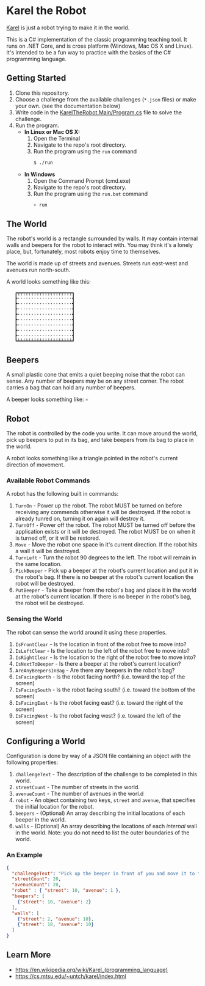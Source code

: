 # Karel the Robot

[Karel](https://en.wikipedia.org/wiki/Karel_(programming_language)) is just a robot trying to make it in the world.

This is a C# implementation of the classic programming teaching tool. It runs on .NET Core, and is cross platform (Windows, Mac OS X and Linux). It's intended to be a fun way to practice with the basics of the C# programming language.

## Getting Started
1. Clone this repository.
1. Choose a challenge from the available challenges (`*.json` files) or make your own. (see the documentation below)
1. Write code in the [KarelTheRobot.Main/Program.cs](./KarelTheRobot.Main/Program.cs) file to solve the challenge.
1. Run the program.
    - **In Linux or Mac OS X:**
        1. Open the Terminal
        1. Navigate to the repo's root directory.
        1. Run the program using the `run` command
            ```sh
            $ ./run
            ```
    * **In Windows**
        1. Open the Command Prompt (cmd.exe)
        1. Navigate to the repo's root directory.
        1. Run the program using the `run.bat` command
            ```sh
            > run
            ```
## The World
The robot's world is a rectangle surrounded by walls. It may contain internal walls and beepers for the robot to interact with. You may think it's a lonely place, but, fortunately, most robots enjoy time to themselves.

The world is made up of streets and avenues. Streets run east-west and avenues run north-south.

A world looks something like this:
```
   ┏┯┯┯┯┯┯┯┯┯┯┯┯┯┯┯┯┯┯┯┯┓
   ┣····················┫
   ┣····················┫
   ┣····················┫
   ┣····················┫
   ┣····················┫
   ┣····················┫
   ┣····················┫
   ┣····················┫
   ┗┷┷┷┷┷┷┷┷┷┷┷┷┷┷┷┷┷┷┷┷┛
```


## Beepers
A small plastic cone that emits a quiet beeping noise that the robot can sense. Any number of beepers may be on any street corner. The robot carries a bag that can hold any number of beepers.

A beeper looks something like: `☼`

## Robot
The robot is controlled by the code you write. It can move around the world, pick up beepers to put in its bag, and take beepers from its bag to place in the world.

A robot looks something like a triangle pointed in the robot's current direction of movement.

### Available Robot Commands

A robot has the following built in commands:
1. `TurnOn` - Power up the robot. The robot MUST be turned on before receiving any commends otherwise it will be destroyed. If the robot is already tunred on, turning it on again will destroy it.
1. `TurnOff` - Power off the robot. The robot MUST be turned off before the application exists or it will be destroyed. The robot MUST be on when it is turned off, or it will be restored.
1. `Move` - Move the robot one space in it's current direction. If the robot hits a wall it will be destroyed.
1. `TurnLeft` - Turn the robot 90 degrees to the left. The robot will remain in the same location.
1. `PickBeeper` - Pick up a beeper at the robot's current location and put it in the robot's bag. If there is no beeper at the robot's current location the robot will be destroyed.
1. `PutBeeper` - Take a beeper from the robot's bag and place it in the world at the robot's current location. If there is no beeper in the robot's bag, the robot will be destroyed.

### Sensing the World
The robot can sense the world around it using these properties.
1. `IsFrontClear` - Is the location in front of the robot free to move into?
1. `IsLeftClear` - Is the location to the left of the robot free to move into?
1. `IsRightClear` - Is the location to the right of the robot free to move into?
1. `IsNextToBeeper` - Is there a beeper at the robot's current location?
1. `AreAnyBeepersInBag` - Are there any beepers in the robot's bag?
1. `IsFacingNorth` - Is the robot facing north? (i.e. toward the top of the screen)
1. `IsFacingSouth` - Is the robot facing south? (i.e. toward the bottom of the screen)
1. `IsFacingEast` - Is the robot facing east? (i.e. toward the right of the screen)
1. `IsFacingWest` - Is the robot facing west? (i.e. toward the left of the screen)

## Configuring a World
Configuration is done by way of a JSON file containing an object with the following properties:

1. `challengeText` - The description of the challenge to be completed in this world.
1. `streetCount` - The number of streets in the world.
1. `avenueCount` - The number of avenues in the worl.d
1. `robot` - An object containing two keys, `street` and `avenue`, that specifies the initial location for the robot.
1. `beepers` - (Optional) An array describing the initial locations of each beeper in the world.
1. `walls` - (Optional) An array describing the locations of each _internal_ wall in the world. Note: you do not need to list the outer boundaries of the world.
 
### An Example
```json
{
  "challengeText": "Pick up the beeper in front of you and move it to the opposite location across the world",
  "streetCount": 20,
  "avenueCount": 20,
  "robot" : { "street": 10, "avenue": 1 },
  "beepers": [
    {"street": 10, "avenue": 2}
  ],
  "walls": [
    {"street": 2, "avenue": 10},
    {"street": 18, "avenue": 10}
  ]
}
```



## Learn More
* https://en.wikipedia.org/wiki/Karel_(programming_language)
* https://cs.mtsu.edu/~untch/karel/index.html
